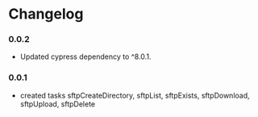 # Changelog

### 0.0.2

-   Updated cypress dependency to ^8.0.1.

### 0.0.1

-   created tasks sftpCreateDirectory, sftpList, sftpExists, sftpDownload, sftpUpload, sftpDelete
